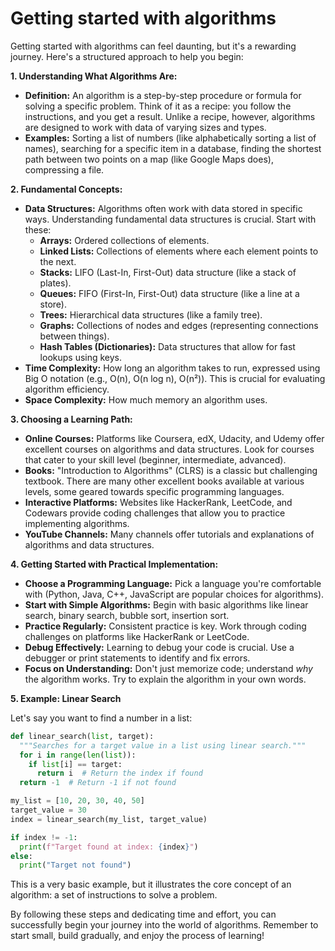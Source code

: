 #  Getting started with algorithms 
Getting started with algorithms can feel daunting, but it's a rewarding journey. Here's a structured approach to help you begin:

**1. Understanding What Algorithms Are:**

* **Definition:** An algorithm is a step-by-step procedure or formula for solving a specific problem.  Think of it as a recipe: you follow the instructions, and you get a result.  Unlike a recipe, however, algorithms are designed to work with data of varying sizes and types.
* **Examples:**  Sorting a list of numbers (like alphabetically sorting a list of names), searching for a specific item in a database, finding the shortest path between two points on a map (like Google Maps does), compressing a file.

**2.  Fundamental Concepts:**

* **Data Structures:**  Algorithms often work with data stored in specific ways.  Understanding fundamental data structures is crucial.  Start with these:
    * **Arrays:** Ordered collections of elements.
    * **Linked Lists:**  Collections of elements where each element points to the next.
    * **Stacks:**  LIFO (Last-In, First-Out) data structure (like a stack of plates).
    * **Queues:** FIFO (First-In, First-Out) data structure (like a line at a store).
    * **Trees:** Hierarchical data structures (like a family tree).
    * **Graphs:** Collections of nodes and edges (representing connections between things).
    * **Hash Tables (Dictionaries):**  Data structures that allow for fast lookups using keys.
* **Time Complexity:**  How long an algorithm takes to run, expressed using Big O notation (e.g., O(n), O(n log n), O(n²)).  This is crucial for evaluating algorithm efficiency.
* **Space Complexity:** How much memory an algorithm uses.

**3.  Choosing a Learning Path:**

* **Online Courses:** Platforms like Coursera, edX, Udacity, and Udemy offer excellent courses on algorithms and data structures.  Look for courses that cater to your skill level (beginner, intermediate, advanced).
* **Books:**  "Introduction to Algorithms" (CLRS) is a classic but challenging textbook.  There are many other excellent books available at various levels, some geared towards specific programming languages.
* **Interactive Platforms:** Websites like HackerRank, LeetCode, and Codewars provide coding challenges that allow you to practice implementing algorithms.
* **YouTube Channels:** Many channels offer tutorials and explanations of algorithms and data structures.


**4.  Getting Started with Practical Implementation:**

* **Choose a Programming Language:** Pick a language you're comfortable with (Python, Java, C++, JavaScript are popular choices for algorithms).
* **Start with Simple Algorithms:** Begin with basic algorithms like linear search, binary search, bubble sort, insertion sort.
* **Practice Regularly:**  Consistent practice is key.  Work through coding challenges on platforms like HackerRank or LeetCode.
* **Debug Effectively:** Learning to debug your code is crucial.  Use a debugger or print statements to identify and fix errors.
* **Focus on Understanding:** Don't just memorize code; understand *why* the algorithm works.  Try to explain the algorithm in your own words.


**5.  Example:  Linear Search**

Let's say you want to find a number in a list:

```python
def linear_search(list, target):
  """Searches for a target value in a list using linear search."""
  for i in range(len(list)):
    if list[i] == target:
      return i  # Return the index if found
  return -1  # Return -1 if not found

my_list = [10, 20, 30, 40, 50]
target_value = 30
index = linear_search(my_list, target_value)

if index != -1:
  print(f"Target found at index: {index}")
else:
  print("Target not found")
```

This is a very basic example, but it illustrates the core concept of an algorithm: a set of instructions to solve a problem.


By following these steps and dedicating time and effort, you can successfully begin your journey into the world of algorithms. Remember to start small, build gradually, and enjoy the process of learning!

